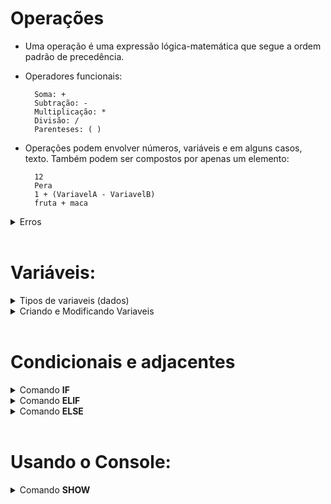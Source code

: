 # Operações 
* Uma operação é uma expressão lógica-matemática que segue a ordem padrão de precedência.
* Operadores funcionais:

        Soma: +
        Subtração: -
        Multiplicação: *
        Divisão: /
        Parenteses: ( )
    

* Operações podem envolver números, variáveis e em alguns casos, texto. Também podem ser compostos por apenas um elemento:

        12
        Pera
        1 + (VariavelA - VariavelB)
        fruta + maca


<details>
<summary>Erros</summary>

* Quando uma expressão entre dois tipos diferentes é executada (e.x.: fruta + 12), um erro como o seguinte surge:

        Operação com dois tipos diferentes: num + nil

* Quando uma operação é mal-escrita (e.x.: +-3), um erro como o seguinte surge:

        Operação matemática malformada.

</details>

<br>




# Variáveis:
<details>
<summary>Tipos de variaveis (dados) </summary>


* Existem três tipos principais de dados simples nessa linguagem:

        Tipo numérico (num): Qualquer número.
        Tipo string   (txt): Qualquer sequência de texto.
        Tipo nenhum   (nil): Representa uma ausência de valor.
                
* Para representar valores booleanos (verdadeiro / falso), é usado um tipo numérico. O valor 1 representa a verdade, enquanto qualquer outro é interpretado como falso.

</details>
<details>
<summary>Criando e Modificando Variaveis</summary>

* Para criar e/ou modificar o valor de uma variável, utiliza-se a seguinte estrutura:

        set NOME VALOR.

<br>

* "NOME" deve conter apenas letras (maiúsculas ou minúsculas) ou underlines.<br>
* "VALOR" é uma [OPERAÇÃO](#operações)
<details>
<summary>Erros</summary>

* Se o nome de uma variável fugir dos padrões de nomenclatura, um erro como o seguinte aparecerá:

        Caractere proibido no nome da variavel. --> "set variavelLegal12 1+2", linha 1 

    A omissão do nome resultará em um erro como o seguinte:

        Comando set sem nome. --> "set ", linha 4

* "VALOR" deve ser uma [Operação](#operações).<br>
A omissão da operação resultará em um erro como o seguinte:

        Comando set sem operação. --> "set variavel", linha 4
</details>
</details>

<br>

# Condicionais e adjacentes

<details>
<summary>Comando <b> IF </b></summary>


* Esse comando segue a seguinte estrutura: 

        if OPERAÇÃO
            código condicional

* Ao ser executado, o comando avalia a [OPERAÇÃO](#operações). Se o resultado for 1, e SOMENTE 1, o bloco identado (código condicional) é executado.

</details>


<details>
<summary>Comando <b> ELIF </b></summary>

* Esse comando segue a seguinte estrutura: 

        if 10-10
            set a 0
        elif OPERAÇÃO
            código condicional

* Ao ser executado, o comando avalia a [OPERAÇÃO](#operações). Se o resultado for 1 e o resultado do comando condicional passado não for 1, o bloco identado (código condicional) é executado.
* É possível criar encadeamentos com esse comando:

        if 0
            show ok!
        elif 0
            show ok!
        elif 1
            show EXECUTADO!
        elif 1
            show ok!

        SAÍDA:

        EXECUTADO!



</details>


<details>
<summary>Comando <b> ELSE </b></summary>

* Esse comando segue a seguinte estrutura: 

        if 10-10
            set a 0
        else
            código condicional

* Caso o resultado do comando condicional passado não seja 1, o bloco de código identado (código condicional) será executado.
</details>
<br>

# Usando o Console:
<details>
<summary>Comando <b> SHOW </b></summary>

* Para jogar dados no console, utiliza-se a seguinte estrutura:

        show ARGUMENTOS

* "ARGUMENTOS" pode ser composto por texto e variáveis:

        set variavel 12
        show Numero: variavel

        SAÍDA:

        Numero: 12



* Para poder mostrar o nome de uma variável, envolve-se o termo com "`", chamado de indicador:

        set variavel 12
        show Valor de `variavel`: variavel

        SAÍDA:

        Valor de variavel: 12
    

<details>
<summary>Erros</summary>

* Escrever uma estrutura não-balanceada de indicadores resultará em um erro como o seguinte:

        Quantia indevida de indicadores --> "show `b", linha 2

* A omissão de argumentos resultará em um erro como o seguinte:

        Comando show sem argumentos. --> "show", linha 1
</details>


</details>
